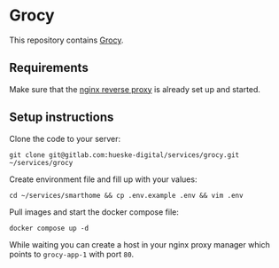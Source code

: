 # Grocy

This repository contains [Grocy](https://grocy.info/).

## Requirements

Make sure that the [nginx reverse proxy](https://gitlab.com/hueske-digital/services/proxy) is already set up and started.

## Setup instructions

Clone the code to your server:<br>
```
git clone git@gitlab.com:hueske-digital/services/grocy.git ~/services/grocy
```

Create environment file and fill up with your values:<br>
```
cd ~/services/smarthome && cp .env.example .env && vim .env
```

Pull images and start the docker compose file:<br>
```
docker compose up -d
```

While waiting you can create a host in your nginx proxy manager which points to `grocy-app-1` with port `80`.
